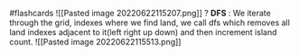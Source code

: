 #flashcards 
![[Pasted image 20220622115207.png]]
?
**DFS** : We iterate through the grid, indexes where we find land, we call dfs which removes all land indexes adjacent to it(left right up down) and then increment island count.
![[Pasted image 20220622115513.png]]

